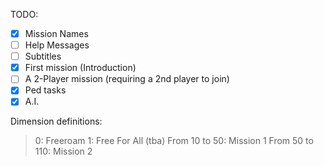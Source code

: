 TODO:
- [x] Mission Names
- [ ] Help Messages
- [ ] Subtitles
- [x] First mission (Introduction)
- [ ] A 2-Player mission (requiring a 2nd player to join)
- [x] Ped tasks
- [x] A.I.

Dimension definitions:
>0: Freeroam
>1: Free For All (tba)
>From 10 to 50: Mission 1
>From 50 to 110: Mission 2